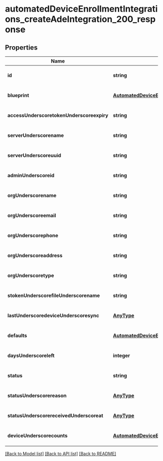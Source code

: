 # automatedDeviceEnrollmentIntegrations_createAdeIntegration_200_response

## Properties
Name | Type | Description | Notes
------------ | ------------- | ------------- | -------------
**id** | **string** |  | [optional] [default to null]
**blueprint** | [**AutomatedDeviceEnrollmentIntegrationsCreateAdeIntegration200ResponseBlueprint**](AutomatedDeviceEnrollmentIntegrationsCreateAdeIntegration200ResponseBlueprint.md) |  | [optional] [default to null]
**accessUnderscoretokenUnderscoreexpiry** | **string** |  | [optional] [default to null]
**serverUnderscorename** | **string** |  | [optional] [default to null]
**serverUnderscoreuuid** | **string** |  | [optional] [default to null]
**adminUnderscoreid** | **string** |  | [optional] [default to null]
**orgUnderscorename** | **string** |  | [optional] [default to null]
**orgUnderscoreemail** | **string** |  | [optional] [default to null]
**orgUnderscorephone** | **string** |  | [optional] [default to null]
**orgUnderscoreaddress** | **string** |  | [optional] [default to null]
**orgUnderscoretype** | **string** |  | [optional] [default to null]
**stokenUnderscorefileUnderscorename** | **string** |  | [optional] [default to null]
**lastUnderscoredeviceUnderscoresync** | [**AnyType**](.md) |  | [optional] [default to null]
**defaults** | [**AutomatedDeviceEnrollmentIntegrationsCreateAdeIntegration200ResponseDefaults**](AutomatedDeviceEnrollmentIntegrationsCreateAdeIntegration200ResponseDefaults.md) |  | [optional] [default to null]
**daysUnderscoreleft** | **integer** |  | [optional] [default to null]
**status** | **string** |  | [optional] [default to null]
**statusUnderscorereason** | [**AnyType**](.md) |  | [optional] [default to null]
**statusUnderscorereceivedUnderscoreat** | [**AnyType**](.md) |  | [optional] [default to null]
**deviceUnderscorecounts** | [**AutomatedDeviceEnrollmentIntegrationsCreateAdeIntegration200ResponseDeviceCounts**](AutomatedDeviceEnrollmentIntegrationsCreateAdeIntegration200ResponseDeviceCounts.md) |  | [optional] [default to null]

[[Back to Model list]](../README.md#documentation-for-models) [[Back to API list]](../README.md#documentation-for-api-endpoints) [[Back to README]](../README.md)


